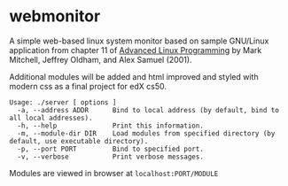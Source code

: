 # webmonitor
A simple web-based linux system monitor based on sample GNU/Linux application from chapter 11 of [Advanced Linux Programming](http://advancedlinuxprogramming.com/alp-folder/advanced-linux-programming.pdf) by Mark Mitchell, Jeffrey Oldham,
and Alex Samuel (2001).

Additional modules will be added and html improved and styled with modern css as a final project for edX cs50.
```
Usage: ./server [ options ]
  -a, --address ADDR      Bind to local address (by default, bind to all local addresses).
  -h, --help              Print this information.
  -m, --module-dir DIR    Load modules from specified directory (by default, use executable directory).
  -p, --port PORT         Bind to specified port.
  -v, --verbose           Print verbose messages.
```
Modules are viewed in browser at `localhost:PORT/MODULE`
